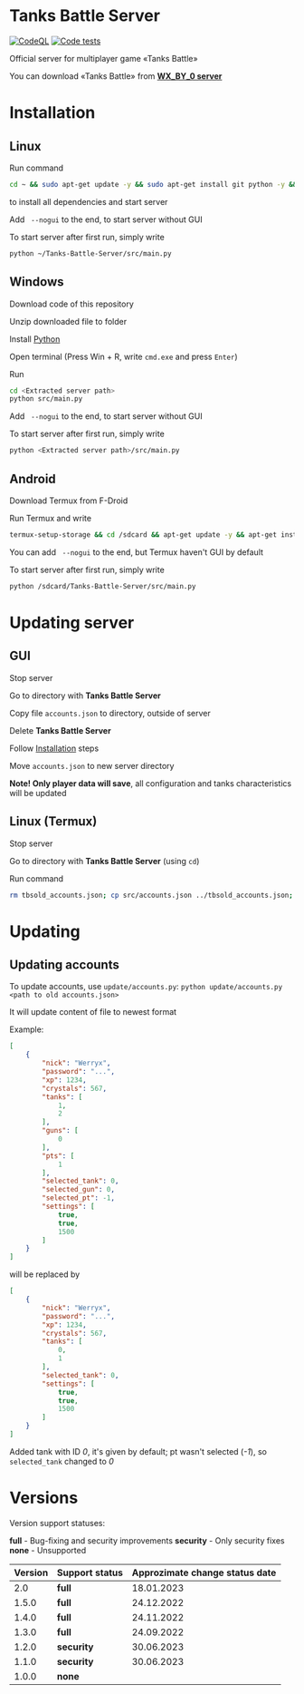 # Tanks Battle Server
[![CodeQL](https://github.com/werryxgames/Tanks-Battle-Server/actions/workflows/codeql.yml/badge.svg?branch=master)](https://github.com/werryxgames/Tanks-Battle-Server/actions/workflows/codeql.yml)
[![Code tests](https://github.com/werryxgames/Tanks-Battle-Server/actions/workflows/tests.yml/badge.svg?branch=master)](https://github.com/werryxgames/Tanks-Battle-Server/actions/workflows/tests.yml)

Official server for multiplayer game «Tanks Battle»

You can download «Tanks Battle» from **[WX\_BY\_0 server](http://185.6.27.126)**

# Installation
## Linux
Run command
```bash
cd ~ && sudo apt-get update -y && sudo apt-get install git python -y && git clone https://github.com/werryxgames/Tanks-Battle-Server.git && cd Tanks-Battle-Server && pip install --upgrade pip && pip install -r requirements.txt && python src/main.py
```
to install all dependencies and start server

Add ` --nogui` to the end, to start server without GUI

To start server after first run, simply write
```bash
python ~/Tanks-Battle-Server/src/main.py
```

## Windows
Download code of this repository

Unzip downloaded file to folder

Install [Python](https://python.org/download)

Open terminal (Press Win + R, write `cmd.exe` and press `Enter`)

Run
```bash
cd <Extracted server path>
python src/main.py
```

Add ` --nogui` to the end, to start server without GUI

To start server after first run, simply write
```bash
python <Extracted server path>/src/main.py
```

## Android
Download Termux from F-Droid

Run Termux and write
```bash
termux-setup-storage && cd /sdcard && apt-get update -y && apt-get install git python -y && git clone https://github.com/werryxgames/Tanks-Battle-Server && cd Tanks-Battle-Server && pip install --upgrade pip && pip install -r requirements.txt && python src/main.py
```

You can add ` --nogui` to the end, but Termux haven't GUI by default

To start server after first run, simply write
```bash
python /sdcard/Tanks-Battle-Server/src/main.py
```

# Updating server
## GUI
Stop server

Go to directory with **Tanks Battle Server**

Copy file `accounts.json` to directory, outside of server

Delete **Tanks Battle Server**

Follow [Installation](installation) steps

Move `accounts.json` to new server directory

**Note! Only player data will save**, all configuration and tanks characteristics will be updated

## Linux (Termux)
Stop server

Go to directory with **Tanks Battle Server** (using `cd`)

Run command
```bash
rm tbsold_accounts.json; cp src/accounts.json ../tbsold_accounts.json; rm ../Tanks-Battle-Server -rf && cd .. && git clone https://github.com/werryxgames/Tanks-Battle-Server && mv tbsold_accounts.json Tanks-Battle-Server/accounts.json
```

# Updating
## Updating accounts
To update accounts, use `update/accounts.py`:
`python update/accounts.py <path to old accounts.json>`

It will update content of file to newest format

Example:
```json
[
    {
        "nick": "Werryx",
        "password": "...",
        "xp": 1234,
        "crystals": 567,
        "tanks": [
            1,
            2
        ],
        "guns": [
            0
        ],
        "pts": [
            1
        ],
        "selected_tank": 0,
        "selected_gun": 0,
        "selected_pt": -1,
        "settings": [
            true,
            true,
            1500
        ]
    }
]
```
will be replaced by
```json
[
    {
        "nick": "Werryx",
        "password": "...",
        "xp": 1234,
        "crystals": 567,
        "tanks": [
            0,
            1
        ],
        "selected_tank": 0,
        "settings": [
            true,
            true,
            1500
        ]
    }
]
```

Added tank with ID *0*, it's given by default; pt wasn't selected (*-1*), so `selected_tank` changed to *0*

# Versions
Version support statuses:

**full** - Bug-fixing and security improvements
**security** - Only security fixes
**none** - Unsupported

| Version | Support status     | Approzimate change status date |
| ------- | ------------------ | ------------------------------ |
| 2.0     | **full**           | 18.01.2023                     |
| 1.5.0   | **full**           | 24.12.2022                     |
| 1.4.0   | **full**           | 24.11.2022                     |
| 1.3.0   | **full**           | 24.09.2022                     |
| 1.2.0   | **security**       | 30.06.2023                     |
| 1.1.0   | **security**       | 30.06.2023                     |
| 1.0.0   | **none**           |                                |
